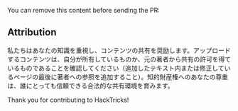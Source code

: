 You can remove this content before sending the PR:

## Attribution
私たちはあなたの知識を重視し、コンテンツの共有を奨励します。アップロードするコンテンツは、自分が所有しているものか、元の著者から共有の許可を得ているものであることを確認してください（追加したテキスト内または修正しているページの最後に著者への参照を追加すること）。知的財産権へのあなたの尊重は、誰にとっても信頼できる合法的な共有環境を育みます。

Thank you for contributing to HackTricks!
